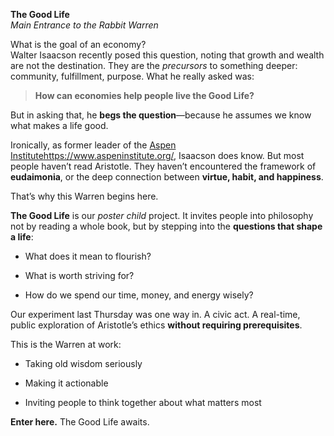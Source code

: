 **The Good Life**  
_Main Entrance to the Rabbit Warren_

What is the goal of an economy?  
Walter Isaacson recently posed this question, noting that growth and wealth are not the destination. They are the _precursors_ to something deeper: community, fulfillment, purpose. What he really asked was:

> **How can economies help people live the Good Life?**

But in asking that, he **begs the question**—because he assumes we know what makes a life good.

Ironically, as former leader of the [Aspen Institute]()https://www.aspeninstitute.org/, Isaacson does know. But most people haven’t read Aristotle. They haven’t encountered the framework of **eudaimonia**, or the deep connection between **virtue, habit, and happiness**.

That’s why this Warren begins here.

**The Good Life** is our _poster child_ project. It invites people into philosophy not by reading a whole book, but by stepping into the **questions that shape a life**:

- What does it mean to flourish?
    
- What is worth striving for?
    
- How do we spend our time, money, and energy wisely?
    

Our experiment last Thursday was one way in. A civic act. A real-time, public exploration of Aristotle’s ethics **without requiring prerequisites**.

This is the Warren at work:

- Taking old wisdom seriously
    
- Making it actionable
    
- Inviting people to think together about what matters most
    

**Enter here.** The Good Life awaits.